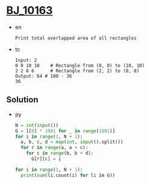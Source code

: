 # [BJ_10163](https://acmicpc.net/problem/10163)

* en

  ```en
  Print total overlapped area of all rectangles
  ```

* tc

  ```tc
  Input: 2
  0 0 10 10    # Rectangle from (0, 0) to (10, 10)
  2 2 6 6      # Rectangle from (2, 2) to (8, 8)
  Output: 64 # 100 - 36
  36
  ```

## Solution

* py

  ```py
  N = int(input())
  G = [[0] * 1001 for _ in range(1001)]
  for i in range(1, N + 1):
    a, b, c, d = map(int, input().split())
    for r in range(a, a + c):
      for c in range(b, b + d):
        G[r][c] = i

  for i in range(1, N + 1):
    print(sum(li.count(i) for li in G))
  ```

